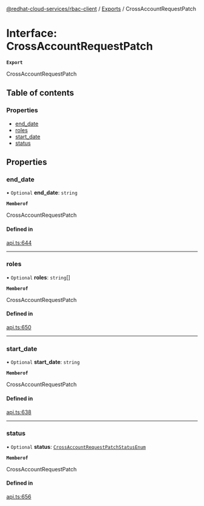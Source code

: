 [@redhat-cloud-services/rbac-client](../README.md) / [Exports](../modules.md) / CrossAccountRequestPatch

# Interface: CrossAccountRequestPatch

**`Export`**

CrossAccountRequestPatch

## Table of contents

### Properties

- [end\_date](CrossAccountRequestPatch.md#end_date)
- [roles](CrossAccountRequestPatch.md#roles)
- [start\_date](CrossAccountRequestPatch.md#start_date)
- [status](CrossAccountRequestPatch.md#status)

## Properties

### end\_date

• `Optional` **end\_date**: `string`

**`Memberof`**

CrossAccountRequestPatch

#### Defined in

[api.ts:644](https://github.com/RedHatInsights/javascript-clients/blob/main/packages/rbac/api.ts#L644)

___

### roles

• `Optional` **roles**: `string`[]

**`Memberof`**

CrossAccountRequestPatch

#### Defined in

[api.ts:650](https://github.com/RedHatInsights/javascript-clients/blob/main/packages/rbac/api.ts#L650)

___

### start\_date

• `Optional` **start\_date**: `string`

**`Memberof`**

CrossAccountRequestPatch

#### Defined in

[api.ts:638](https://github.com/RedHatInsights/javascript-clients/blob/main/packages/rbac/api.ts#L638)

___

### status

• `Optional` **status**: [`CrossAccountRequestPatchStatusEnum`](../enums/CrossAccountRequestPatchStatusEnum.md)

**`Memberof`**

CrossAccountRequestPatch

#### Defined in

[api.ts:656](https://github.com/RedHatInsights/javascript-clients/blob/main/packages/rbac/api.ts#L656)
